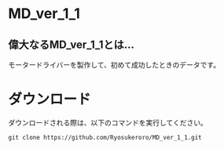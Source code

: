 # MD_ver_1_1
## 偉大なるMD_ver_1_1とは...
モータードライバーを製作して、初めて成功したときのデータです。

# ダウンロード
ダウンロードされる際は、以下のコマンドを実行してください。
```
git clone https://github.com/Ryosukeroro/MD_ver_1_1.git
```
